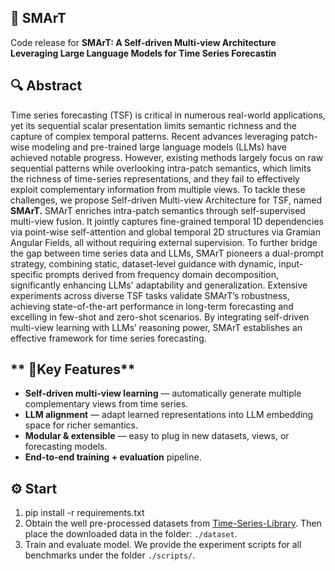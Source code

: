 

## **📌 SMArT**

Code release for **SMArT: A Self-driven Multi-view Architecture Leveraging Large Language Models for Time Series Forecastin**

## **🔍 Abstract**

Time series forecasting (TSF) is critical in numerous real-world applications, yet its sequential scalar presentation limits semantic richness and the capture of complex temporal patterns. Recent advances leveraging patch-wise modeling and pre-trained large language models (LLMs) have achieved notable progress. However, existing methods largely focus on raw sequential patterns while overlooking intra-patch semantics, which limits the richness of time-series representations, and they fail to effectively exploit complementary information from multiple views. To tackle these challenges, we propose Self-driven Multi-view Architecture for TSF, named **SMArT.** SMArT enriches intra-patch semantics through self-supervised multi-view fusion. It jointly captures fine-grained temporal 1D dependencies via point-wise self-attention and global temporal 2D structures via Gramian Angular Fields, all without requiring external supervision. To further bridge the gap between time series data and LLMs, SMArT pioneers a dual-prompt strategy, combining static, dataset-level guidance with dynamic, input-specific prompts derived from frequency domain decomposition, significantly enhancing LLMs' adaptability and generalization. Extensive experiments across diverse TSF tasks validate SMArT’s robustness, achieving state-of-the-art performance in long-term forecasting and excelling in few-shot and zero-shot scenarios. By integrating self-driven multi-view learning with LLMs’ reasoning power, SMArT establishes an effective framework for time series forecasting.

## ** 🧬Key Features**

- **Self-driven multi-view learning** — automatically generate multiple complementary views from time series.  
- **LLM alignment** — adapt learned representations into LLM embedding space for richer semantics.  
- **Modular & extensible** — easy to plug in new datasets, views, or forecasting models.  
- **End-to-end training + evaluation** pipeline.

## **⚙️ Start**

1. pip install -r requirements.txt
2. Obtain the well pre-processed datasets from [Time-Series-Library](https://github.com/thuml/Time-Series-Library).  Then place the downloaded data in the folder: `./dataset`.
3. Train and evaluate model. We provide the experiment scripts for all benchmarks under the folder `./scripts/`.
